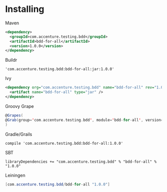 # Installing

Maven

```xml
<dependency>
  <groupId>com.accenture.testing.bdd</groupId>
  <artifactId>bdd-for-all</artifactId>
  <version>1.0.0</version>
</dependency>
```

Buildr

```sbtshell
'com.accenture.testing.bdd:bdd-for-all:jar:1.0.0'
```

Ivy

```xml
<dependency org="com.accenture.testing.bdd" name="bdd-for-all" rev="1.0.0">
  <artifact name="bdd-for-all" type="jar" />
</dependency>
```

Groovy Grape

```scala
@Grapes(
@Grab(group='com.accenture.testing.bdd', module='bdd-for-all', version='1.0.0')
)
```

Gradle/Grails

```sbtshell
compile 'com.accenture.testing.bdd:bdd-for-all:1.0.0'
```

SBT

```sbtshell
libraryDependencies += "com.accenture.testing.bdd" % "bdd-for-all" % "1.0.0"
```

Leiningen

```java
[com.accenture.testing.bdd/bdd-for-all "1.0.0"]
```


